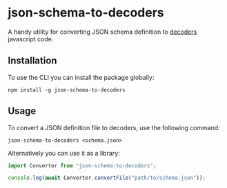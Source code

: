 # json-schema-to-decoders

A handy utility for converting JSON schema definition to [decoders](https://decoders.cc) javascript code.

## Installation

To use the CLI you can install the package globally:

```
npm install -g json-schema-to-decoders
```

## Usage

To convert a JSON definition file to decoders, use the following command:

```
json-schema-to-decoders <schema.json>
```

Alternatively you can use it as a library:

```ts
import Converter from "json-schema-to-decoders";

console.log(await Converter.convertFile("path/to/schema.json"));
```
